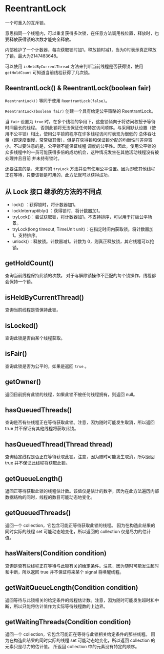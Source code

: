 ReentrantLock
======

一个可重入的互斥锁。

意思指同一个线程内，可以重复获得多次锁，在任意方法调用栈位置，释放时，也要释放获得锁的次数才能完全释放。

内部维护了一个计数器，每次获取锁时加1，释放锁时减1，当为0时表示真正释放了锁。最大为2147483648。

可以使用 `isHeldByCurrentThread` 方法来判断当前线程是否获得锁，使用 `getHoldCount` 可知道当前线程获得了几次锁。


ReentrantLock() & ReentrantLock(boolean fair)
-------------------------

`ReentrantLock()` 等同于使用 `ReentrantLock(false)`。

`ReentrantLock(boolean fair)` 创建一个具有给定公平策略的 ReentrantLock。

当 `fair` 设置为 `true` 时，在多个线程的争用下，这些锁倾向于将访问权授予等待时间最长的线程。
否则此锁将无法保证任何特定访问顺序。与采用默认设置（使用不公平锁）相比，使用公平锁的程序在许多线程访问时表现为很低的
总体吞吐量（即速度很慢，常常极其慢），但是在获得锁和保证锁分配的均衡性时差异较小。不过要注意的是，公平锁不能保证线程
调度的公平性。因此，使用公平锁的众多线程中的一员可能获得多倍的成功机会，这种情况发生在其他活动线程没有被处理并且目前
并未持有锁时。

还要注意的是，未定时的 `tryLock` 方法并没有使用公平设置。因为即使其他线程正在等待，只要该锁是可用的，此方法就可以获得成功。

从 Lock 接口 继承的方法的不同点
------------

- lock() ：获得锁时，将计数器加1。
- lockInterruptibly() ：获得锁时，将计数器加1。
- tryLock()：尝试获取锁，将计数器加1。不支持排序，可以用于打破公平场景。
- tryLock(long timeout, TimeUnit unit)：在指定时间内获取锁。将计数器加1。支持排序。
- unlock()：释放锁。计数器减1。计数为 0，则真正释放锁，其它线程可以抢锁。

getHoldCount()
-------
查询当前线程保持此锁的次数。
对于与解除锁操作不匹配的每个锁操作，线程都会保持一个锁。 

isHeldByCurrentThread()
-------------------------
查询当前线程是否保持此锁。

isLocked()
----
查询此锁是否由某个线程获取。

isFair()
----
查询此锁是否为公平的，如果是返回 `true` 。

getOwner()
----------
返回目前拥有此锁的线程，如果此锁不被任何线程拥有，则返回 null。

hasQueuedThreads()
------------
查询是否有些线程正在等待获取此锁。注意，因为随时可能发生取消，所以返回 true 并不保证有其他线程将获取此锁。

hasQueuedThread(Thread thread)
---------
查询给定线程是否正在等待获取此锁。注意，因为随时可能发生取消，所以返回 true 并不保证此线程将获取此锁。

getQueueLength()
----------
返回正等待获取此锁的线程估计数。该值仅是估计的数字，因为在此方法遍历内部数据结构的同时，线程的数目可能动态地变化。

getQueuedThreads()
----------
返回一个 collection，它包含可能正等待获取此锁的线程。
因为在构造此结果的同时实际的线程 set 可能动态地变化，所以返回的 collection 仅是尽力的估计值。

hasWaiters(Condition condition)
-----------------
查询是否有些线程正在等待与此锁有关的给定条件。注意，因为随时可能发生超时和中断，所以返回 true 并不保证将来某个 signal 将唤醒线程。

getWaitQueueLength(Condition condition)
----------
返回等待与此锁相关的给定条件的线程估计数。注意，因为随时可能发生超时和中断，所以只能将估计值作为实际等待线程数的上边界。

getWaitingThreads(Condition condition)
-----------
返回一个 collection，它包含可能正在等待与此锁相关给定条件的那些线程。
因为在构造此结果的同时实际的线程 set 可能动态地变化，所以返回 collection 的元素只是尽力的估计值。
所返回 collection 中的元素没有特定的顺序。